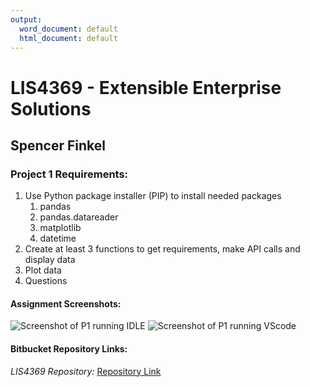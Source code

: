 ```yaml
---
output:
  word_document: default
  html_document: default
---
```


# LIS4369 - Extensible Enterprise Solutions 

## Spencer Finkel

### **Project 1 Requirements:** 
1. Use Python package installer (PIP) to install needed packages
    1. pandas
    2. pandas.datareader
    3. matplotlib
    4. datetime
2. Create at least 3 functions to get requirements, make API calls and display data
3. Plot data 
3. Questions





#### Assignment Screenshots:

![Screenshot of P1 running IDLE](/lis4369/p1/png/p1_idle.png "p1 IDLE")
![Screenshot of P1 running VScode](/lis4369/p1/png/p1_vs.png "p1 VScode")



#### Bitbucket Repository Links:

*LIS4369 Repository:*
[Repository Link](https://bitbucket.org/stolidMiscellanea/lis4369/src/master/)
